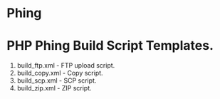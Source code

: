 Phing
=====

PHP Phing Build Script Templates.
=====

1. build_ftp.xml - FTP upload script.
2. build_copy.xml - Copy script.
3. build_scp.xml - SCP script.
4. build_zip.xml - ZIP script.
